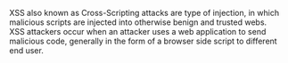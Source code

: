 XSS also known as Cross-Scripting attacks are type of injection, in which malicious scripts are injected into otherwise benign and trusted webs. <br>
XSS attackers occur when an attacker uses a web application to send malicious code, generally in the form of a browser side script to different end user.